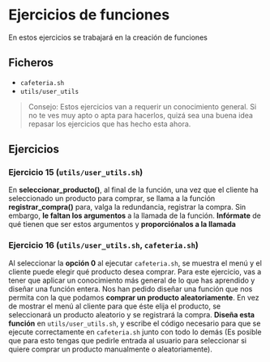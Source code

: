 # Ejercicios de funciones
En estos ejercicios se trabajará en la creación de funciones

## Ficheros
- `cafeteria.sh`
- `utils/user_utils`

> Consejo: Estos ejercicios van a requerir un conocimiento general. Si no te ves muy apto o apta para hacerlos, quizá sea una buena idea repasar los ejercicios que has hecho esta ahora.

## Ejercicios
### Ejercicio 15 (`utils/user_utils.sh`)
En **seleccionar_producto()**, al final de la función, una vez que el cliente ha seleccionado un producto para comprar, se llama a la función **registrar_compra()** para, valga la redundancia, registrar la compra. Sin embargo, **le faltan los argumentos** a la llamada de la función. **Infórmate** de qué tienen que ser estos argumentos y **proporciónalos a la llamada**

### Ejercicio 16 (`utils/user_utils.sh`, `cafeteria.sh`)
Al seleccionar la **opción 0** al ejecutar `cafeteria.sh`, se muestra el menú y el cliente puede elegir qué producto desea comprar. Para este ejercicio, vas a tener que aplicar un conocimiento más general de lo que has aprendido y diseñar una función entera. Nos han pedido diseñar una función que nos permita con la que podamos **comprar un producto aleatoriamente**. En vez de mostrar el menú al cliente para que éste elija el producto, se seleccionará un producto aleatorio y se registrará la compra. **Diseña esta función** en `utils/user_utils.sh`, y escribe el código necesario para que se ejecute correctamente en `cafeteria.sh` junto con todo lo demás (Es posible que para esto tengas que pedirle entrada al usuario para seleccionar si quiere comprar un producto manualmente o aleatoriamente).